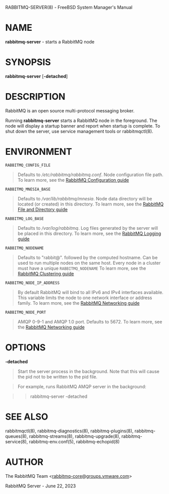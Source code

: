 RABBITMQ-SERVER(8) - FreeBSD System Manager's Manual

# NAME

**rabbitmq-server** - starts a RabbitMQ node

# SYNOPSIS

**rabbitmq-server**
\[**-detached**]

# DESCRIPTION

RabbitMQ is an open source multi-protocol messaging broker.

Running
**rabbitmq-server**
starts a RabbitMQ node in the foreground. The node will display a startup
banner and report when startup is complete.
To shut down the server, use service management tools or
rabbitmqctl(8).

# ENVIRONMENT

`RABBITMQ_CONFIG_FILE`

> Defaults to
> */etc/rabbitmq/rabbitmq.conf*.
> Node configuration file path.
> To learn more, see the
> [RabbitMQ Configuration guide](https://www.rabbitmq.com/configure.html)

`RABBITMQ_MNESIA_BASE`

> Defaults to
> */var/lib/rabbitmq/mnesia*.
> Node data directory will be located (or created) in this directory.
> To learn more, see the
> [RabbitMQ File and Directory guide](https://www.rabbitmq.com/relocate.html)

`RABBITMQ_LOG_BASE`

> Defaults to
> */var/log/rabbitmq*.
> Log files generated by the server will be placed in this directory.
> To learn more, see the
> [RabbitMQ Logging guide](https://www.rabbitmq.com/logging.html)

`RABBITMQ_NODENAME`

> Defaults to
> "rabbit@".
> followed by the computed hostname.
> Can be used to run multiple nodes on the same host.
> Every node in a cluster must have a unique
> `RABBITMQ_NODENAME`
> To learn more, see the
> [RabbitMQ Clustering guide](https://www.rabbitmq.com/clustering.html)

`RABBITMQ_NODE_IP_ADDRESS`

> By default RabbitMQ will bind to all IPv6 and IPv4 interfaces available.
> This variable limits the node to one network interface or address
> family.
> To learn more, see the
> [RabbitMQ Networking guide](https://www.rabbitmq.com/networking.html)

`RABBITMQ_NODE_PORT`

> AMQP 0-9-1 and AMQP 1.0 port. Defaults to 5672.
> To learn more, see the
> [RabbitMQ Networking guide](https://www.rabbitmq.com/networking.html)

# OPTIONS

**-detached**

> Start the server process in the background.
> Note that this will cause the pid not to be written to the pid file.

> For example, runs RabbitMQ AMQP server in the background:

> > rabbitmq-server -detached

# SEE ALSO

rabbitmqctl(8),
rabbitmq-diagnostics(8),
rabbitmq-plugins(8),
rabbitmq-queues(8),
rabbitmq-streams(8),
rabbitmq-upgrade(8),
rabbitmq-service(8),
rabbitmq-env.conf(5),
rabbitmq-echopid(8)

# AUTHOR

The RabbitMQ Team &lt;[rabbitmq-core@groups.vmware.com](mailto:rabbitmq-core@groups.vmware.com)&gt;

RabbitMQ Server - June 22, 2023
